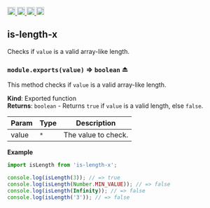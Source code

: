 <a href="https://travis-ci.org/Xotic750/is-length-x"
   title="Travis status">
<img
   src="https://travis-ci.org/Xotic750/is-length-x.svg?branch=master"
   alt="Travis status" height="18"/>
</a>
<a href="https://david-dm.org/Xotic750/is-length-x"
   title="Dependency status">
<img src="https://david-dm.org/Xotic750/is-length-x.svg"
   alt="Dependency status" height="18"/>
</a>
<a href="https://david-dm.org/Xotic750/is-length-x#info=devDependencies"
   title="devDependency status">
<img src="https://david-dm.org/Xotic750/is-length-x/dev-status.svg"
   alt="devDependency status" height="18"/>
</a>
<a href="https://badge.fury.io/js/is-length-x" title="npm version">
<img src="https://badge.fury.io/js/is-length-x.svg"
   alt="npm version" height="18"/>
</a>
<a name="module_is-length-x"></a>

## is-length-x

Checks if `value` is a valid array-like length.

<a name="exp_module_is-length-x--module.exports"></a>

### `module.exports(value)` ⇒ <code>boolean</code> ⏏

This method checks if `value` is a valid array-like length.

**Kind**: Exported function  
**Returns**: <code>boolean</code> - Returns `true` if `value` is a valid length, else `false`.

| Param | Type            | Description         |
| ----- | --------------- | ------------------- |
| value | <code>\*</code> | The value to check. |

**Example**

```js
import isLength from 'is-length-x';

console.log(isLength(3)); // => true
console.log(isLength(Number.MIN_VALUE)); // => false
console.log(isLength(Infinity)); // => false
console.log(isLength('3')); // => false
```
